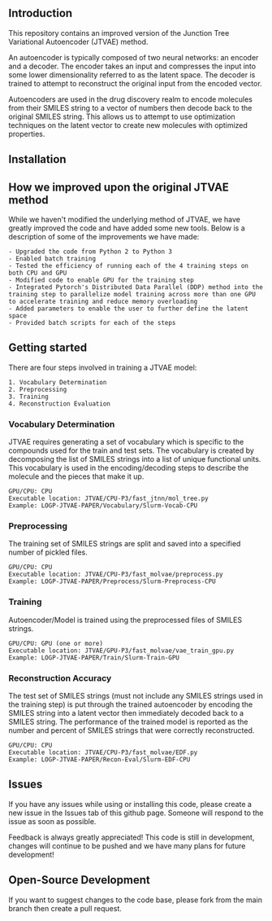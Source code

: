 ## Introduction
This repository contains an improved version of the Junction Tree Variational Autoencoder (JTVAE) method. 

An autoencoder is typically composed of two neural networks: an encoder and a decoder. The encoder takes an input and compresses the input into some lower dimensionality referred to as the latent space. The decoder is trained to attempt to reconstruct the original input from the encoded vector.

Autoencoders are used in the drug discovery realm to encode molecules from their SMILES string to a vector of numbers then decode back to the original SMILES string. This allows us to attempt to use optimization techniques on the latent vector to create new molecules with optimized properties.

## Installation


## How we improved upon the original JTVAE method
While we haven't modified the underlying method of JTVAE, we have greatly improved the code and have added some new tools. Below is a description of some of the improvements we have made:

```
- Upgraded the code from Python 2 to Python 3
- Enabled batch training
- Tested the efficiency of running each of the 4 training steps on both CPU and GPU
- Modified code to enable GPU for the training step
- Integrated Pytorch's Distributed Data Parallel (DDP) method into the training step to parallelize model training across more than one GPU to accelerate training and reduce memory overloading
- Added parameters to enable the user to further define the latent space
- Provided batch scripts for each of the steps
```

## Getting started
There are four steps involved in training a JTVAE model:

```
1. Vocabulary Determination
2. Preprocessing
3. Training
4. Reconstruction Evaluation
```

### Vocabulary Determination
JTVAE requires generating a set of vocabulary which is specific to the compounds used for the train and test sets. The vocabulary is created by decomposing the list of SMILES strings into a list of unique functional units. This vocabulary is used in the encoding/decoding steps to describe the molecule and the pieces that make it up.

```
GPU/CPU: CPU
Executable location: JTVAE/CPU-P3/fast_jtnn/mol_tree.py
Example: LOGP-JTVAE-PAPER/Vocabulary/Slurm-Vocab-CPU
```

### Preprocessing
The training set of SMILES strings are split and saved into a specified number of pickled files. 

```
GPU/CPU: CPU
Executable location: JTVAE/CPU-P3/fast_molvae/preprocess.py
Example: LOGP-JTVAE-PAPER/Preprocess/Slurm-Preprocess-CPU
```

### Training
Autoencoder/Model is trained using the preprocessed files of SMILES strings.

```
GPU/CPU: GPU (one or more)
Executable location: JTVAE/GPU-P3/fast_molvae/vae_train_gpu.py
Example: LOGP-JTVAE-PAPER/Train/Slurm-Train-GPU
```

### Reconstruction Accuracy
The test set of SMILES strings (must not include any SMILES strings used in the training step) is put through the trained autoencoder by encoding the SMILES string into a latent vector then immediately decoded back to a SMILES string. The performance of the trained model is reported as the number and percent of SMILES strings that were correctly reconstructed.

```
GPU/CPU: CPU
Executable location: JTVAE/CPU-P3/fast_molvae/EDF.py
Example: LOGP-JTVAE-PAPER/Recon-Eval/Slurm-EDF-CPU
```


## Issues
If you have any issues while using or installing this code, please create a new issue in the Issues tab of this github page. Someone will respond to the issue as soon as possible.

Feedback is always greatly appreciated! This code is still in development, changes will continue to be pushed and we have many plans for future development!

## Open-Source Development
If you want to suggest changes to the code base, please fork from the main branch then create a pull request. 
